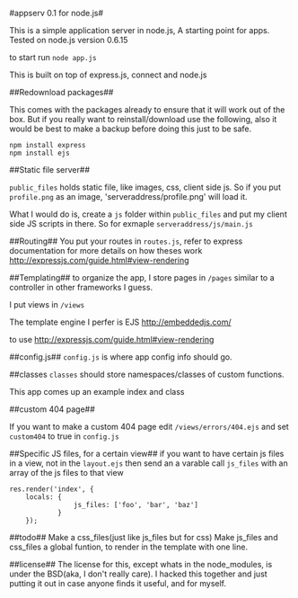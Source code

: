 #appserv 0.1 for node.js#

This is a simple application server in node.js, A starting point for apps. Tested on node.js version 0.6.15

to start run `node app.js`

This is built on top of express.js, connect and node.js

##Redownload packages##

This comes with the packages already to ensure that it will work out of the box. But if you really want to reinstall/download use the following, also it would be best to make a backup before doing this just to be safe.

	npm install express
	npm install ejs

##Static file server##

`public_files` holds static file, like images, css, client side js. So if you put `profile.png` as an image, 'serveraddress/profile.png' will load it.

What I would do is, create a `js` folder within `public_files` and put my client side JS scripts in there. So for exmaple `serveraddress/js/main.js`

##Routing##
You put your routes in `routes.js`, refer to express documentation for more details on how theses work http://expressjs.com/guide.html#view-rendering

##Templating##
to organize the app, I store pages in `/pages` similar to a controller in other frameworks I guess.

I put views in `/views`

The template engine I perfer is EJS http://embeddedjs.com/

to use http://expressjs.com/guide.html#view-rendering

##config.js##
`config.js` is where app config info should go.

##classes
`classes` should store namespaces/classes of custom functions.

This app comes up an example index and class

##custom 404 page##

If you want to make a custom 404 page edit `/views/errors/404.ejs` and set `custom404` to true in `config.js`

##Specific JS files, for a certain view##
if you want to have certain js files in a view, not in the `layout.ejs` then send an a varable call `js_files` with an array of the js files to that view 


	res.render('index', {
		locals: {
					js_files: ['foo', 'bar', 'baz']
				}
		});
		
##todo##
Make a css_files(just like js_files but for css)
Make js_files and css_files a global funtion, to render in the template with one line.

##license##
The license for this, except whats in the node_modules, is under the BSD(aka, I don't really care). I hacked this together and just putting it out in case anyone finds it useful, and for myself.
